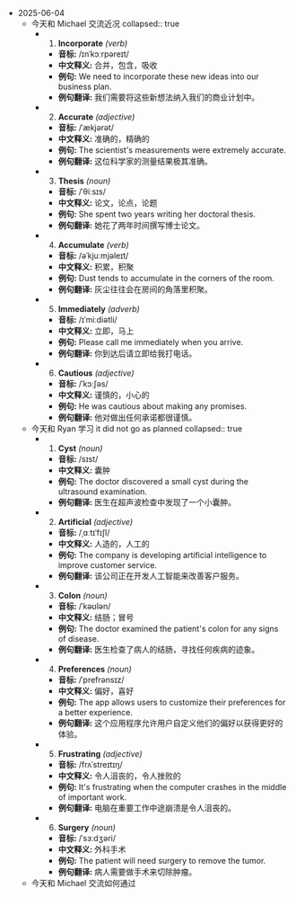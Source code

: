 - 2025-06-04
	- 今天和 Michael 交流近况
	  collapsed:: true
		- 1. **Incorporate** *(verb)*
			- **音标:** /ɪnˈkɔːrpəreɪt/
			- **中文释义:** 合并，包含，吸收
			- **例句:** We need to incorporate these new ideas into our business plan.
			- **例句翻译:** 我们需要将这些新想法纳入我们的商业计划中。
		- 2. **Accurate** *(adjective)*
			- **音标:** /ˈækjərət/
			- **中文释义:** 准确的，精确的
			- **例句:** The scientist's measurements were extremely accurate.
			- **例句翻译:** 这位科学家的测量结果极其准确。
		- 3. **Thesis** *(noun)*
			- **音标:** /ˈθiːsɪs/
			- **中文释义:** 论文，论点，论题
			- **例句:** She spent two years writing her doctoral thesis.
			- **例句翻译:** 她花了两年时间撰写博士论文。
		- 4. **Accumulate** *(verb)*
			- **音标:** /əˈkjuːmjəleɪt/
			- **中文释义:** 积累，积聚
			- **例句:** Dust tends to accumulate in the corners of the room.
			- **例句翻译:** 灰尘往往会在房间的角落里积聚。
		- 5. **Immediately** *(adverb)*
			- **音标:** /ɪˈmiːdiətli/
			- **中文释义:** 立即，马上
			- **例句:** Please call me immediately when you arrive.
			- **例句翻译:** 你到达后请立即给我打电话。
		- 6. **Cautious** *(adjective)*
			- **音标:** /ˈkɔːʃəs/
			- **中文释义:** 谨慎的，小心的
			- **例句:** He was cautious about making any promises.
			- **例句翻译:** 他对做出任何承诺都很谨慎。
	- 今天和 Ryan 学习 it did not go as planned
	  collapsed:: true
		- 1. **Cyst** *(noun)*
			- **音标:** /sɪst/
			- **中文释义:** 囊肿
			- **例句:** The doctor discovered a small cyst during the ultrasound examination.
			- **例句翻译:** 医生在超声波检查中发现了一个小囊肿。
		- 2. **Artificial** *(adjective)*
			- **音标:** /ˌɑːtɪˈfɪʃl/
			- **中文释义:** 人造的，人工的
			- **例句:** The company is developing artificial intelligence to improve customer service.
			- **例句翻译:** 该公司正在开发人工智能来改善客户服务。
		- 3. **Colon** *(noun)*
			- **音标:** /ˈkəʊlən/
			- **中文释义:** 结肠；冒号
			- **例句:** The doctor examined the patient's colon for any signs of disease.
			- **例句翻译:** 医生检查了病人的结肠，寻找任何疾病的迹象。
		- 4. **Preferences** *(noun)*
			- **音标:** /ˈprefrənsɪz/
			- **中文释义:** 偏好，喜好
			- **例句:** The app allows users to customize their preferences for a better experience.
			- **例句翻译:** 这个应用程序允许用户自定义他们的偏好以获得更好的体验。
		- 5. **Frustrating** *(adjective)*
			- **音标:** /frʌˈstreɪtɪŋ/
			- **中文释义:** 令人沮丧的，令人挫败的
			- **例句:** It's frustrating when the computer crashes in the middle of important work.
			- **例句翻译:** 电脑在重要工作中途崩溃是令人沮丧的。
		- 6. **Surgery** *(noun)*
			- **音标:** /ˈsɜːdʒəri/
			- **中文释义:** 外科手术
			- **例句:** The patient will need surgery to remove the tumor.
			- **例句翻译:** 病人需要做手术来切除肿瘤。
	- 今天和 Michael 交流如何通过